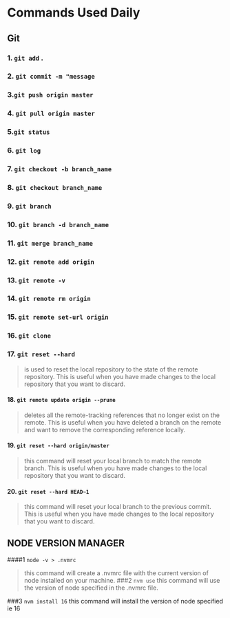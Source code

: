 # Commands Used Daily
## Git
### 1. `git add` .
### 2. `git commit -m "message`
### 3.`git push origin master`
### 4. `git pull origin master`
### 5.`git status`
### 6. `git log`
### 7. `git checkout -b branch_name`
### 8. `git checkout branch_name`
### 9. `git branch`
### 10. `git branch -d branch_name`
### 11. `git merge branch_name`
### 12. `git remote add origin`
### 13. `git remote -v`
### 14. `git remote rm origin`
### 15. `git remote set-url origin`
### 16. `git clone`
### 17. `git reset --hard`
>is used to reset the local repository to the state of the remote repository. This is useful when you have made changes to the local repository that you want to discard.
#### 18. `git remote update origin --prune`
>deletes all the remote-tracking references that no longer exist on the remote. This is useful when you have deleted a branch on the remote and want to remove the corresponding reference locally.
#### 19. `git reset --hard origin/master`
>this command will reset your local branch to match the remote branch. This is useful when you have made changes to the local repository that you want to discard.
#### 20. `git reset --hard HEAD~1`
>this command will reset your local branch to the previous commit. This is useful when you have made changes to the local repository that you want to discard.

## NODE VERSION MANAGER
####1 `node -v > .nvmrc`
>this command will create a .nvmrc file with the current version of node installed on your machine.
###2 `nvm use`
>this command will use the version of node specified in the .nvmrc file.

###3 `nvm install 16`
this command will install the version of node specified ie 16

